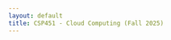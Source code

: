 ```yaml
---
layout: default
title: CSP451 - Cloud Computing (Fall 2025)
---
```


<!DOCTYPE html>
<html lang="en">
<head>
    <meta charset="UTF-8">
    <meta name="viewport" content="width=device-width, initial-scale=1.0">
    <title>CSP451 - Cloud Computing | Fall 2025</title>
    <!-- Bootstrap 5 CSS -->
    <link href="https://cdn.jsdelivr.net/npm/bootstrap@5.3.2/dist/css/bootstrap.min.css" rel="stylesheet">
    <!-- Bootstrap Icons -->
    <link href="https://cdn.jsdelivr.net/npm/bootstrap-icons@1.11.2/font/bootstrap-icons.css" rel="stylesheet">
    <!-- Custom CSS -->
    <style>
        :root {
            --primary-color: #0d47a1;
            --secondary-color: #1976d2;
            --accent-color: #42a5f5;
            --success-color: #2e7d32;
            --warning-color: #f57c00;
            --dark-color: #263238;
        }
        
        body {
            font-family: 'Segoe UI', Tahoma, Geneva, Verdana, sans-serif;
            line-height: 1.6;
            color: #333;
        }
        
        .hero-section {
            background: linear-gradient(135deg, var(--primary-color) 0%, var(--secondary-color) 100%);
            color: white;
            padding: 4rem 0;
            text-align: center;
            position: relative;
            overflow: hidden;
        }
        
        .hero-section::before {
            content: '';
            position: absolute;
            top: 0;
            left: 0;
            right: 0;
            bottom: 0;
            background: url('data:image/svg+xml,<svg xmlns="http://www.w3.org/2000/svg" viewBox="0 0 1200 120"><path d="M0,0V46.29c47.79,22.2,103.59,32.17,158,28,70.36-5.37,136.33-33.31,206.8-37.5C438.64,32.43,512.34,53.67,583,72.05c69.27,18,138.3,24.88,209.4,13.08,36.15-6,69.85-17.84,104.45-29.34C989.49,25,1113-14.29,1200,52.47V0Z" opacity=".25" fill="%23ffffff"></path></svg>') center/cover;
        }
        
        .hero-content {
            position: relative;
            z-index: 2;
        }
        
        .feature-card {
            border: none;
            border-radius: 15px;
            box-shadow: 0 8px 25px rgba(0,0,0,0.1);
            transition: transform 0.3s ease, box-shadow 0.3s ease;
            overflow: hidden;
            height: 100%;
        }
        
        .feature-card:hover {
            transform: translateY(-5px);
            box-shadow: 0 15px 35px rgba(0,0,0,0.15);
        }
        
        .feature-card .card-header {
            background: linear-gradient(45deg, var(--accent-color), var(--secondary-color));
            color: white;
            border: none;
            font-weight: 600;
            text-align: center;
            padding: 1.5rem;
        }
        
        .quick-access-btn {
            padding: 1rem 2rem;
            font-size: 1.1rem;
            font-weight: 600;
            border-radius: 50px;
            transition: all 0.3s ease;
            text-decoration: none;
            display: inline-flex;
            align-items: center;
            gap: 0.5rem;
            margin: 0.5rem;
        }
        
        .quick-access-btn:hover {
            transform: translateY(-2px);
            box-shadow: 0 8px 20px rgba(0,0,0,0.2);
        }
        
        .week-table {
            background: white;
            border-radius: 15px;
            overflow: hidden;
            box-shadow: 0 5px 15px rgba(0,0,0,0.08);
        }
        
        .week-table thead {
            background: linear-gradient(45deg, var(--primary-color), var(--secondary-color));
            color: white;
        }
        
        .week-table tbody tr:hover {
            background-color: #f8f9fa;
            transform: scale(1.01);
            transition: all 0.2s ease;
        }
        
        .week-number {
            font-weight: bold;
            color: var(--primary-color);
        }
        
        .assignment-link, .notes-link {
            color: var(--secondary-color);
            text-decoration: none;
            font-weight: 500;
            transition: color 0.3s ease;
        }
        
        .assignment-link:hover, .notes-link:hover {
            color: var(--accent-color);
            text-decoration: underline;
        }
        
        .info-banner {
            background: linear-gradient(135deg, #e3f2fd 0%, #bbdefb 100%);
            border-left: 5px solid var(--primary-color);
            border-radius: 10px;
            padding: 1.5rem;
            margin: 2rem 0;
        }
        
        .footer-section {
            background: var(--dark-color);
            color: white;
            padding: 3rem 0;
            margin-top: 4rem;
        }
        
        .resource-card {
            background: white;
            border-radius: 10px;
            padding: 1.5rem;
            margin: 1rem 0;
            box-shadow: 0 3px 10px rgba(0,0,0,0.1);
            transition: transform 0.3s ease;
        }
        
        .resource-card:hover {
            transform: translateY(-3px);
        }
        
        @media (max-width: 768px) {
            .hero-section {
                padding: 2rem 0;
            }
            
            .quick-access-btn {
                width: 100%;
                margin: 0.25rem 0;
                justify-content: center;
            }
            
            .week-table {
                font-size: 0.9rem;
            }
        }
    </style>
</head>
<body>

<!-- Hero Section -->
<section class="hero-section">
    <div class="container hero-content">
        <div class="row justify-content-center">
            <div class="col-lg-8">
                <h1 class="display-4 fw-bold mb-3">
                    <i class="bi bi-cloud-fill me-3"></i>CSP451 - Cloud Computing
                </h1>
                <p class="lead mb-4">Fall 2025 Student Resources | Seneca Polytechnic</p>
                <p class="fs-5 mb-4">Your comprehensive guide to mastering cloud computing technologies and practices.</p>
                
                <!-- Quick Access Buttons -->
                <div class="d-flex flex-wrap justify-content-center mt-4">
                    <a href="Fall 2025 Course Addendum" class="quick-access-btn btn btn-light btn-lg">
                        <i class="bi bi-calendar-check"></i>
                        Course Schedule & Policies
                    </a>
                    <a href="Quick Reference - Submission Requirements" class="quick-access-btn btn btn-outline-light btn-lg">
                        <i class="bi bi-file-earmark-check"></i>
                        Submission Guidelines
                    </a>
                </div>
            </div>
        </div>
    </div>
</section>

<div class="container my-5">

    <!-- Course Materials Section -->
    <section id="course-materials" class="mb-5">
        <div class="row">
            <div class="col-12">
                <h2 class="text-center mb-4">
                    <i class="bi bi-journal-bookmark-fill text-primary me-2"></i>
                    Course Materials
                </h2>
            </div>
        </div>

        <!-- Assignment Briefs Section -->
        <div class="row mb-5">
            <div class="col-12">
                <div class="card feature-card">
                    <div class="card-header">
                        <h3 class="mb-0">
                            <i class="bi bi-clipboard-check me-2"></i>
                            Assignment Briefs
                        </h3>
                        <small>Complete assignment instructions and requirements for each week</small>
                    </div>
                    <div class="card-body">
                        <div class="table-responsive">
                            <table class="table week-table table-hover">
                                <thead>
                                    <tr>
                                        <th width="8%">Week</th>
                                        <th width="50%">Topic</th>
                                        <th width="42%">Assignment Brief</th>
                                    </tr>
                                </thead>
                                <tbody>
                                    <tr>
                                        <td><span class="week-number">1</span></td>
                                        <td><i class="bi bi-github text-primary me-2"></i>Introduction to GitHub and Version Control</td>
                                        <td><a href="Assignment Brief/Week 1/Week 1 - Assignment Brief" class="assignment-link"><i class="bi bi-file-earmark-text me-1"></i>Week 1 Assignment Brief</a></td>
                                    </tr>
                                    <tr>
                                        <td><span class="week-number">2</span></td>
                                        <td><i class="bi bi-diagram-3 text-primary me-2"></i>Advanced Git Branching and Collaboration</td>
                                        <td><a href="Assignment Brief/Week 2/Week 2 - Assignment Brief" class="assignment-link"><i class="bi bi-file-earmark-text me-1"></i>Week 2 Assignment Brief</a></td>
                                    </tr>
                                    <tr>
                                        <td><span class="week-number">3</span></td>
                                        <td><i class="bi bi-markdown text-primary me-2"></i>Markdown Documentation and README Files</td>
                                        <td><a href="Assignment Brief/Week 3/Week 3 - Assignment Brief" class="assignment-link"><i class="bi bi-file-earmark-text me-1"></i>Week 3 Assignment Brief</a></td>
                                    </tr>
                                    <tr>
                                        <td><span class="week-number">4</span></td>
                                        <td><i class="bi bi-cloud-upload text-primary me-2"></i>Azure Fundamentals and Virtual Networks</td>
                                        <td><a href="Assignment Brief/Week 4/Week 4 - Assignment Brief" class="assignment-link"><i class="bi bi-file-earmark-text me-1"></i>Week 4 Assignment Brief</a></td>
                                    </tr>
                                    <tr>
                                        <td><span class="week-number">5</span></td>
                                        <td><i class="bi bi-shield-check text-primary me-2"></i>Network Security Groups and Route Tables</td>
                                        <td><a href="Assignment Brief/Week 5/Week 5 - Assignment Brief" class="assignment-link"><i class="bi bi-file-earmark-text me-1"></i>Week 5 Assignment Brief</a></td>
                                    </tr>
                                    <tr>
                                        <td><span class="week-number">6</span></td>
                                        <td><i class="bi bi-server text-primary me-2"></i>Azure Virtual Machines and Linux Setup</td>
                                        <td><a href="Assignment Brief/Week 6/Week 6 - Assignment Brief" class="assignment-link"><i class="bi bi-file-earmark-text me-1"></i>Week 6 Assignment Brief</a></td>
                                    </tr>
                                    <tr>
                                        <td><span class="week-number">7</span></td>
                                        <td><i class="bi bi-code-square text-primary me-2"></i>ARM Templates and Infrastructure as Code</td>
                                        <td><a href="Assignment Brief/Week 7/Week 7 - Assignment Brief" class="assignment-link"><i class="bi bi-file-earmark-text me-1"></i>Week 7 Assignment Brief</a></td>
                                    </tr>
                                    <tr>
                                        <td><span class="week-number">8</span></td>
                                        <td><i class="bi bi-shield-fill-exclamation text-primary me-2"></i>Azure Firewall and Advanced Networking</td>
                                        <td><a href="Assignment Brief/Week 8/Week 8 - Assignment Brief" class="assignment-link"><i class="bi bi-file-earmark-text me-1"></i>Week 8 Assignment Brief</a></td>
                                    </tr>
                                    <tr class="table-warning">
                                        <td><span class="week-number">9</span></td>
                                        <td><i class="bi bi-presentation text-warning me-2"></i><strong>Demo Presentation</strong></td>
                                        <td><a href="Assignment Brief/Week 9/Week 9 - Assignment Brief" class="assignment-link"><i class="bi bi-file-earmark-text me-1"></i>Week 9 Assignment Brief</a></td>
                                    </tr>
                                    <tr>
                                        <td><span class="week-number">10</span></td>
                                        <td><i class="bi bi-box text-primary me-2"></i>Docker Fundamentals and Containerization</td>
                                        <td><a href="Assignment Brief/Week 10/Week 10 - Assignment Brief" class="assignment-link"><i class="bi bi-file-earmark-text me-1"></i>Week 10 Assignment Brief</a></td>
                                    </tr>
                                    <tr>
                                        <td><span class="week-number">11</span></td>
                                        <td><i class="bi bi-layers text-primary me-2"></i>Docker Images and Registry Management</td>
                                        <td><a href="Assignment Brief/Week 11/Week 11 - Assignment Brief" class="assignment-link"><i class="bi bi-file-earmark-text me-1"></i>Week 11 Assignment Brief</a></td>
                                    </tr>
                                    <tr>
                                        <td><span class="week-number">12</span></td>
                                        <td><i class="bi bi-arrow-repeat text-primary me-2"></i>CI/CD with GitHub Actions</td>
                                        <td><a href="Assignment Brief/Week 12/Week 12 - Assignment Brief" class="assignment-link"><i class="bi bi-file-earmark-text me-1"></i>Week 12 Assignment Brief</a></td>
                                    </tr>
                                    <tr>
                                        <td><span class="week-number">13</span></td>
                                        <td><i class="bi bi-gear text-primary me-2"></i>Final Project Development</td>
                                        <td><a href="Assignment Brief/Week 13/Week 13 - Assignment Brief" class="assignment-link"><i class="bi bi-file-earmark-text me-1"></i>Week 13 Assignment Brief</a></td>
                                    </tr>
                                    <tr class="table-success">
                                        <td><span class="week-number">14</span></td>
                                        <td><i class="bi bi-trophy text-success me-2"></i><strong>Final Project Due</strong></td>
                                        <td><a href="Assignment Brief/Week 14/Week 14 - Assignment Brief" class="assignment-link"><i class="bi bi-file-earmark-text me-1"></i>Week 14 Assignment Brief</a></td>
                                    </tr>
                                </tbody>
                            </table>
                        </div>
                    </div>
                </div>
            </div>
        </div>

        <!-- Student Notes Section -->
        <div class="row">
            <div class="col-12">
                <div class="card feature-card">
                    <div class="card-header">
                        <h3 class="mb-0">
                            <i class="bi bi-journal-text me-2"></i>
                            Weekly Study Notes
                        </h3>
                        <small>Essential concepts and preparation materials for each week</small>
                    </div>
                    <div class="card-body">
                        <div class="table-responsive">
                            <table class="table week-table table-hover">
                                <thead>
                                    <tr>
                                        <th width="8%">Week</th>
                                        <th width="50%">Topic</th>
                                        <th width="42%">Study Notes</th>
                                    </tr>
                                </thead>
                                <tbody>
                                    <tr>
                                        <td><span class="week-number">1</span></td>
                                        <td><i class="bi bi-github text-primary me-2"></i>GitHub and Version Control Basics</td>
                                        <td><a href="Weekly Notes/Week 1/Week 1 - Student Notes" class="notes-link"><i class="bi bi-journal me-1"></i>Week 1 Student Notes</a></td>
                                    </tr>
                                    <tr>
                                        <td><span class="week-number">2</span></td>
                                        <td><i class="bi bi-diagram-3 text-primary me-2"></i>Git Branching and Collaboration</td>
                                        <td><a href="Weekly Notes/Week 2/Week 2 - Student Notes" class="notes-link"><i class="bi bi-journal me-1"></i>Week 2 Student Notes</a></td>
                                    </tr>
                                    <tr>
                                        <td><span class="week-number">3</span></td>
                                        <td><i class="bi bi-markdown text-primary me-2"></i>Documentation and Markdown</td>
                                        <td><a href="Weekly Notes/Week 3/Week 3 - Student Notes" class="notes-link"><i class="bi bi-journal me-1"></i>Week 3 Student Notes</a></td>
                                    </tr>
                                    <tr>
                                        <td><span class="week-number">4</span></td>
                                        <td><i class="bi bi-cloud-upload text-primary me-2"></i>Azure Virtual Networks</td>
                                        <td><a href="Weekly Notes/Week 4/Week 4 - Student Notes" class="notes-link"><i class="bi bi-journal me-1"></i>Week 4 Student Notes</a></td>
                                    </tr>
                                    <tr>
                                        <td><span class="week-number">5</span></td>
                                        <td><i class="bi bi-shield-check text-primary me-2"></i>Network Security and Routing</td>
                                        <td><a href="Weekly Notes/Week 5/Week 5 - Student Notes" class="notes-link"><i class="bi bi-journal me-1"></i>Week 5 Student Notes</a></td>
                                    </tr>
                                    <tr>
                                        <td><span class="week-number">6</span></td>
                                        <td><i class="bi bi-server text-primary me-2"></i>Virtual Machines and Linux</td>
                                        <td><a href="Weekly Notes/Week 6/Week 6 - Student Notes" class="notes-link"><i class="bi bi-journal me-1"></i>Week 6 Student Notes</a></td>
                                    </tr>
                                    <tr>
                                        <td><span class="week-number">7</span></td>
                                        <td><i class="bi bi-code-square text-primary me-2"></i>Infrastructure as Code</td>
                                        <td><a href="Weekly Notes/Week 7/Week 7 - Student Notes" class="notes-link"><i class="bi bi-journal me-1"></i>Week 7 Student Notes</a></td>
                                    </tr>
                                    <tr>
                                        <td><span class="week-number">8</span></td>
                                        <td><i class="bi bi-shield-fill-exclamation text-primary me-2"></i>Azure Firewall and Security</td>
                                        <td><a href="Weekly Notes/Week 8/Week 8 - Student Notes" class="notes-link"><i class="bi bi-journal me-1"></i>Week 8 Student Notes</a></td>
                                    </tr>
                                    <tr class="table-warning">
                                        <td><span class="week-number">9</span></td>
                                        <td><i class="bi bi-presentation text-warning me-2"></i><strong>Presentation Skills</strong></td>
                                        <td><a href="Weekly Notes/Week 9/Week 9 - Student Notes" class="notes-link"><i class="bi bi-journal me-1"></i>Week 9 Student Notes</a></td>
                                    </tr>
                                    <tr>
                                        <td><span class="week-number">10</span></td>
                                        <td><i class="bi bi-box text-primary me-2"></i>Docker and Containers</td>
                                        <td><a href="Weekly Notes/Week 10/Week 10 - Student Notes" class="notes-link"><i class="bi bi-journal me-1"></i>Week 10 Student Notes</a></td>
                                    </tr>
                                    <tr>
                                        <td><span class="week-number">11</span></td>
                                        <td><i class="bi bi-layers text-primary me-2"></i>Container Management</td>
                                        <td><a href="Weekly Notes/Week 11/Week 11 - Student Notes" class="notes-link"><i class="bi bi-journal me-1"></i>Week 11 Student Notes</a></td>
                                    </tr>
                                    <tr>
                                        <td><span class="week-number">12</span></td>
                                        <td><i class="bi bi-arrow-repeat text-primary me-2"></i>CI/CD Pipelines</td>
                                        <td><a href="Weekly Notes/Week 12/Week 12 - Student Notes" class="notes-link"><i class="bi bi-journal me-1"></i>Week 12 Student Notes</a></td>
                                    </tr>
                                    <tr>
                                        <td><span class="week-number">13</span></td>
                                        <td><i class="bi bi-gear text-primary me-2"></i>Project Development</td>
                                        <td><a href="Weekly Notes/Week 13/Week 13 - Student Notes" class="notes-link"><i class="bi bi-journal me-1"></i>Week 13 Student Notes</a></td>
                                    </tr>
                                    <tr class="table-success">
                                        <td><span class="week-number">14</span></td>
                                        <td><i class="bi bi-trophy text-success me-2"></i><strong>Project Completion</strong></td>
                                        <td><a href="Weekly Notes/Week 14/Week 14 - Student Notes" class="notes-link"><i class="bi bi-journal me-1"></i>Week 14 Student Notes</a></td>
                                    </tr>
                                </tbody>
                            </table>
                        </div>
                    </div>
                </div>
            </div>
        </div>
    </section>

    <!-- Additional Resources Section -->
    <section class="mb-5">
        <div class="row">
            <div class="col-12">
                <h2 class="text-center mb-4">
                    <i class="bi bi-folder-fill text-primary me-2"></i>
                    Additional Resources
                </h2>
            </div>
        </div>

        <div class="row">
            <div class="col-md-6 mb-4">
                <div class="card feature-card h-100">
                    <div class="card-header">
                        <h4 class="mb-0">
                            <i class="bi bi-book me-2"></i>
                            Reference Materials
                        </h4>
                    </div>
                    <div class="card-body">
                        <div class="resource-card">
                            <i class="bi bi-file-pdf text-danger me-2"></i>
                            <a href="References/Cloud_Computing_Job_Interview_Preparation_Guide_(AI-Era_Edition).pdf" class="assignment-link">Cloud Computing Job Interview Guide</a>
                        </div>
                        <div class="resource-card">
                            <i class="bi bi-file-pdf text-danger me-2"></i>
                            <a href="References/CSP451-Other-reference_Azure_ARM_Template_-Automation.pdf" class="assignment-link">Azure ARM Template Automation Guide</a>
                        </div>
                        <div class="resource-card">
                            <i class="bi bi-file-pdf text-danger me-2"></i>
                            <a href="References/CSP451-Other-reference_Azure_Multi-Web_App_Setup_Guide.pdf" class="assignment-link">Azure Multi-Web App Setup Guide</a>
                        </div>
                        <div class="resource-card">
                            <i class="bi bi-markdown text-primary me-2"></i>
                            <a href="References/CSP451-Other-reference_Final-Project-Reference" class="assignment-link">Final Project Reference</a>
                        </div>
                    </div>
                </div>
            </div>
            
            <div class="col-md-6 mb-4">
                <div class="card feature-card h-100">
                    <div class="card-header">
                        <h4 class="mb-0">
                            <i class="bi bi-bullseye me-2"></i>
                            Important Guidelines
                        </h4>
                    </div>
                    <div class="card-body">
                        <div class="resource-card">
                            <i class="bi bi-calendar-check text-primary me-2"></i>
                            <a href="Fall 2025 Course Addendum" class="assignment-link">Fall 2025 Course Addendum</a>
                            <small class="d-block text-muted mt-1">Complete course schedule and policies</small>
                        </div>
                        <div class="resource-card">
                            <i class="bi bi-file-earmark-check text-primary me-2"></i>
                            <a href="Quick Reference - Submission Requirements" class="assignment-link">Quick Reference - Submission Requirements</a>
                            <small class="d-block text-muted mt-1">Assignment submission guidelines</small>
                        </div>
                    </div>
                </div>
            </div>
        </div>
    </section>

    <!-- Course Information Section -->
    <section class="info-banner mb-5">
        <div class="row">
            <div class="col-lg-8 mx-auto">
                <h2 class="text-center mb-4">
                    <i class="bi bi-mortarboard-fill text-primary me-2"></i>
                    Course Information
                </h2>
                
                <div class="row">
                    <div class="col-md-6 mb-3">
                        <h5><i class="bi bi-info-circle text-primary me-2"></i>Course Details</h5>
                        <ul class="list-unstyled">
                            <li><strong>Course Code:</strong> CSP451</li>
                            <li><strong>Course Name:</strong> Cloud Computing</li>
                            <li><strong>Semester:</strong> Fall 2025</li>
                            <li><strong>Instructor:</strong> David Chan</li>
                            <li><strong>Contact:</strong> david.chan2@senecapolytechnic.ca</li>
                        </ul>
                    </div>
                    
                    <div class="col-md-6 mb-3">
                        <h5><i class="bi bi-calendar-event text-primary me-2"></i>Key Dates</h5>
                        <ul class="list-unstyled">
                            <li><strong>Course Start:</strong> September 1, 2025</li>
                            <li><strong>Demo Presentation:</strong> Week 9</li>
                            <li><strong>Final Project Due:</strong> Week 14 (December 1-7, 2025)</li>
                        </ul>
                    </div>
                </div>
                
                <div class="row mt-3">
                    <div class="col-md-4 mb-3">
                        <h5><i class="bi bi-coin text-warning me-2"></i>Budget Management</h5>
                        <ul class="list-unstyled small">
                            <li><strong>Initial Credit:</strong> 50-100 Azure credits</li>
                            <li><strong>Success Criteria:</strong> Maintain positive balance</li>
                            <li><strong>Full marks for proper budget management</strong></li>
                        </ul>
                    </div>
                    
                    <div class="col-md-4 mb-3">
                        <h5><i class="bi bi-upload text-success me-2"></i>Submission Format</h5>
                        <ul class="list-unstyled small">
                            <li><strong>Format:</strong> PDF documents</li>
                            <li><strong>Include:</strong> Screenshots & explanations</li>
                            <li><strong>GitHub:</strong> No instructor collaboration needed</li>
                        </ul>
                    </div>
                    
                    <div class="col-md-4 mb-3">
                        <h5><i class="bi bi-camera-video text-primary me-2"></i>Presentations</h5>
                        <ul class="list-unstyled small">
                            <li><strong>Format:</strong> Unlisted YouTube videos</li>
                            <li><strong>Recording:</strong> Teams/Zoom with camera on</li>
                            <li><strong>Content:</strong> Slides visible throughout</li>
                        </ul>
                    </div>
                </div>
            </div>
        </div>
    </section>

    <!-- Getting Started Section -->
    <section class="mb-5">
        <div class="row">
            <div class="col-lg-8 mx-auto">
                <div class="card feature-card">
                    <div class="card-header text-center">
                        <h3 class="mb-0">
                            <i class="bi bi-rocket-takeoff me-2"></i>
                            Getting Started
                        </h3>
                    </div>
                    <div class="card-body">
                        <div class="row">
                            <div class="col-sm-6 mb-3">
                                <div class="d-flex align-items-start">
                                    <span class="badge bg-primary rounded-pill me-3">1</span>
                                    <div>
                                        <h6><strong>Review Course Schedule</strong></h6>
                                        <p class="small mb-0">Check the <a href="Fall 2025 Course Addendum" class="assignment-link">Course Addendum</a> for complete schedule and policies.</p>
                                    </div>
                                </div>
                            </div>
                            <div class="col-sm-6 mb-3">
                                <div class="d-flex align-items-start">
                                    <span class="badge bg-primary rounded-pill me-3">2</span>
                                    <div>
                                        <h6><strong>Check Submission Requirements</strong></h6>
                                        <p class="small mb-0">Review the <a href="Quick Reference - Submission Requirements" class="assignment-link">Submission Requirements</a> guide.</p>
                                    </div>
                                </div>
                            </div>
                            <div class="col-sm-6 mb-3">
                                <div class="d-flex align-items-start">
                                    <span class="badge bg-primary rounded-pill me-3">3</span>
                                    <div>
                                        <h6><strong>Start Week 1 Materials</strong></h6>
                                        <p class="small mb-0">Begin with <a href="Assignment Brief/Week 1/Week 1 - Assignment Brief" class="assignment-link">Week 1 Assignment Brief</a> and <a href="Weekly Notes/Week 1/Week 1 - Student Notes" class="notes-link">Student Notes</a>.</p>
                                    </div>
                                </div>
                            </div>
                            <div class="col-sm-6 mb-3">
                                <div class="d-flex align-items-start">
                                    <span class="badge bg-primary rounded-pill me-3">4</span>
                                    <div>
                                        <h6><strong>Explore References</strong></h6>
                                        <p class="small mb-0">Browse additional resources for supplementary learning materials.</p>
                                    </div>
                                </div>
                            </div>
                        </div>
                    </div>
                </div>
            </div>
        </div>
    </section>

    <!-- Support Section -->
    <section class="mb-5">
        <div class="row">
            <div class="col-lg-6 mx-auto">
                <div class="card feature-card">
                    <div class="card-header text-center">
                        <h3 class="mb-0">
                            <i class="bi bi-question-circle me-2"></i>
                            Support & Help
                        </h3>
                    </div>
                    <div class="card-body text-center">
                        <p class="mb-3">If you need assistance:</p>
                        <div class="row">
                            <div class="col-6 mb-2">
                                <i class="bi bi-journal-bookmark text-primary d-block mb-2" style="font-size: 1.5rem;"></i>
                                <small>Review course materials and reference guides</small>
                            </div>
                            <div class="col-6 mb-2">
                                <i class="bi bi-file-check text-primary d-block mb-2" style="font-size: 1.5rem;"></i>
                                <small>Check submission requirements for clarity</small>
                            </div>
                            <div class="col-6 mb-2">
                                <i class="bi bi-person-workspace text-primary d-block mb-2" style="font-size: 1.5rem;"></i>
                                <small>Contact instructor during office hours</small>
                            </div>
                            <div class="col-6 mb-2">
                                <i class="bi bi-people text-primary d-block mb-2" style="font-size: 1.5rem;"></i>
                                <small>Collaborate with classmates ethically</small>
                            </div>
                        </div>
                    </div>
                </div>
            </div>
        </div>
    </section>

</div>

<!-- Footer -->
<footer class="footer-section">
    <div class="container">
        <div class="row">
            <div class="col-12 text-center">
                <h4 class="mb-3">
                    <i class="bi bi-cloud-fill me-2"></i>
                    CSP451 - Cloud Computing
                </h4>
                <p class="mb-2"><strong>Fall 2025 | Seneca Polytechnic</strong></p>
                <p class="mb-3">Your comprehensive guide to mastering cloud computing technologies</p>
                <p class="small text-muted">
                    <i class="bi bi-calendar3 me-1"></i>
                    Last Updated: September 2025
                </p>
                <div class="mt-3">
                    <a href="https://github.com/DC-Seneca/CSP451-2025F-Students" class="text-light me-3" target="_blank">
                        <i class="bi bi-github"></i> Repository
                    </a>
                    <a href="mailto:david.chan2@senecapolytechnic.ca" class="text-light">
                        <i class="bi bi-envelope"></i> Contact Instructor
                    </a>
                </div>
            </div>
        </div>
    </div>
</footer>

<!-- Bootstrap 5 JavaScript -->
<script src="https://cdn.jsdelivr.net/npm/bootstrap@5.3.2/dist/js/bootstrap.bundle.min.js"></script>

</body>
</html>
